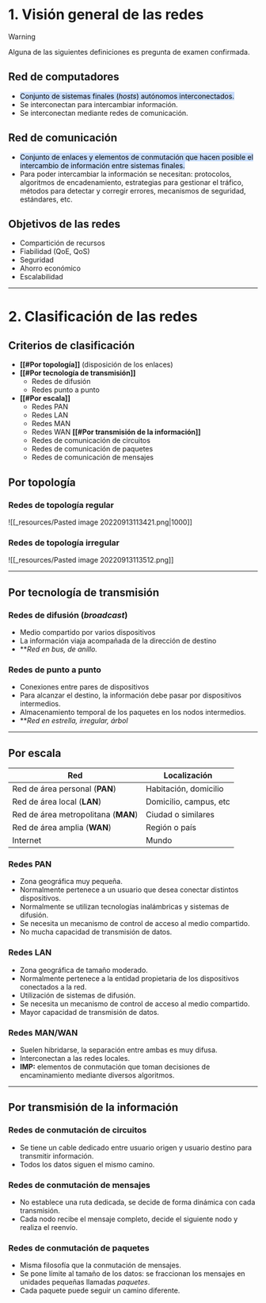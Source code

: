 # 1. Visión general de las redes

>[!WARNING]
>Alguna de las siguientes definiciones es pregunta de examen confirmada.

## Red de computadores
- <mark style="background: #ADCCFFA6;">Conjunto de sistemas finales (<i>hosts</i>) autónomos interconectados.</mark> 
- Se interconectan para intercambiar información.
- Se interconectan mediante redes de comunicación.

## Red de comunicación
- <mark style="background: #ADCCFFA6;">Conjunto de enlaces y elementos de conmutación que hacen posible el intercambio de información entre sistemas finales.</mark> 
- Para poder intercambiar la información se necesitan: protocolos, algoritmos de encadenamiento, estrategias para gestionar el tráfico, métodos para detectar y corregir errores, mecanismos de seguridad, estándares, etc.

## Objetivos de las redes
- Compartición de recursos
- Fiabilidad (QoE, QoS)
- Seguridad
- Ahorro económico
- Escalabilidad

---

# 2. Clasificación de las redes

## Criterios de clasificación
- **[[#Por topología]]** (disposición de los enlaces)
- **[[#Por tecnología de transmisión]]**
	- Redes de difusión
	- Redes punto a punto
- **[[#Por escala]]**
	- Redes PAN
	- Redes LAN
	- Redes MAN
	- Redes WAN
**[[#Por transmisión de la información]]**
	- Redes de comunicación de circuitos
	- Redes de comunicación de paquetes
	- Redes de comunicación de mensajes


## Por topología
### Redes de topología regular
![[_resources/Pasted image 20220913113421.png|1000]]
### Redes de topología irregular
![[_resources/Pasted image 20220913113512.png]]

---

## Por tecnología de transmisión
### Redes de difusión (*broadcast*)
- Medio compartido por varios dispositivos
- La información viaja acompañada de la dirección de destino
- ***Red en bus, de anillo.*

### Redes de punto a punto
- Conexiones entre pares de dispositivos
- Para alcanzar el destino, la información debe pasar por dispositivos intermedios.
- Almacenamiento temporal de los paquetes en los nodos intermedios.
- ***Red en estrella, irregular, árbol*

---


## Por escala
| Red                                 | Localización           |
| ----------------------------------- | ---------------------- |
| Red de área personal (**PAN**)      | Habitación, domicilio  |
| Red de área local (**LAN**)         | Domicilio, campus, etc |
| Red de área metropolitana (**MAN**) | Ciudad o similares     |
| Red de área amplia (**WAN**)        | Región o país          |
| Internet                            | Mundo                       |

### Redes PAN
- Zona geográfica muy pequeña.
- Normalmente pertenece a un usuario que desea conectar distintos dispositivos.
- Normalmente se utilizan tecnologías inalámbricas y sistemas de difusión.
- Se necesita un mecanismo de control de acceso al medio compartido.
- No mucha capacidad de transmisión de datos.

### Redes LAN
- Zona geográfica de tamaño moderado.
- Normalmente pertenece a la entidad propietaria de los dispositivos conectados a la red.
- Utilización de sistemas de difusión.
- Se necesita un mecanismo de control de acceso al medio compartido.
- Mayor capacidad de transmisión de datos.

### Redes MAN/WAN
- Suelen hibridarse, la separación entre ambas es muy difusa.
- Interconectan a las redes locales.
- **IMP:** elementos de conmutación que toman decisiones de encaminamiento mediante diversos algoritmos.

---

## Por transmisión de la información
### Redes de conmutación de circuitos
- Se tiene un cable dedicado entre usuario origen y usuario destino para transmitir información.
- Todos los datos siguen el mismo camino.

### Redes de conmutación de mensajes
- No establece una ruta dedicada, se decide de forma dinámica con cada transmisión.
- Cada nodo recibe el mensaje completo, decide el siguiente nodo y realiza el reenvío.

### Redes de conmutación de paquetes
- Misma filosofía que la conmutación de mensajes.
- Se pone límite al tamaño de los datos: se fraccionan los mensajes en unidades pequeñas llamadas *paquetes*.
- Cada paquete puede seguir un camino diferente.

